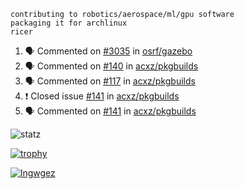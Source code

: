 ```
contributing to robotics/aerospace/ml/gpu software
packaging it for archlinux
ricer
```

<!--START_SECTION:activity-->
1. 🗣 Commented on [#3035](https://github.com/osrf/gazebo/issues/3035) in [osrf/gazebo](https://github.com/osrf/gazebo)
2. 🗣 Commented on [#140](https://github.com/acxz/pkgbuilds/issues/140) in [acxz/pkgbuilds](https://github.com/acxz/pkgbuilds)
3. 🗣 Commented on [#117](https://github.com/acxz/pkgbuilds/issues/117) in [acxz/pkgbuilds](https://github.com/acxz/pkgbuilds)
4. ❗️ Closed issue [#141](https://github.com/acxz/pkgbuilds/issues/141) in [acxz/pkgbuilds](https://github.com/acxz/pkgbuilds)
5. 🗣 Commented on [#141](https://github.com/acxz/pkgbuilds/issues/141) in [acxz/pkgbuilds](https://github.com/acxz/pkgbuilds)
<!--END_SECTION:activity-->


![statz](https://github-readme-stats.vercel.app/api?username=acxz&include_all_commits=true&show_icons=true)

[![trophy](https://github-profile-trophy.vercel.app/?username=acxz)](https://github.com/ryo-ma/github-profile-trophy)

[![lngwgez](https://github-readme-stats.vercel.app/api/top-langs/?username=acxz&layout=compact)](https://github.com/acxz/github-readme-stats)


<!--
**acxz/acxz** is a ✨ _special_ ✨ repository because its `README.md` (this file) appears on your GitHub profile.

Here are some ideas to get you started:

- 🔭 I’m currently working on ...
- 🌱 I’m currently learning ...
- 👯 I’m looking to collaborate on ...
- 🤔 I’m looking for help with ...
- 💬 Ask me about ...
- 📫 How to reach me: ...
- 😄 Pronouns: ...
- ⚡ Fun fact: ...
-->
